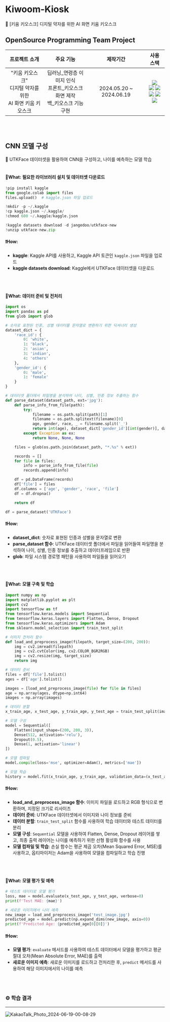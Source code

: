 # Kiwoom-Kiosk
🌱 [키움 키오스크] 디지털 약자를 위한 AI 화면 키움 키오스크



## OpenSource Programming Team Project 

| 프로젝트 소개 | 주요 기능 | 제작기간 | 사용 스택 |
|:-------------:|:---------:|:--------:|:--------:|
|"키움 키오스크"<br>디지털 약자를 위한<br>AI 화면 키움 키오스크 |딥러닝_연령층 이미지 인식<br>프론트_키오스크 화면 제작<br>백_키오스크 기능 구현|2024.05.20 ~ 2024.06.19|<img src="https://img.shields.io/badge/Google Colab-F9AB00?style=for-the-badge&logo=Google Colab&logoColor=white"><br><img src="https://img.shields.io/badge/JavaScript-F7DF1E?style=for-the-badge&logo=JavaScript&logoColor=white"> <img src="https://img.shields.io/badge/React-61DAFB?style=for-the-badge&logo=React&logoColor=white"><br><img src="https://img.shields.io/badge/python-3776AB?style=for-the-badge&logo=python&logoColor=white"> <img src="https://img.shields.io/badge/django-092E20?style=for-the-badge&logo=django&logoColor=white"><br><img src="https://img.shields.io/badge/github-181717?style=for-the-badge&logo=github&logoColor=white">  |

<br></br>

## CNN 모델 구성
🪬 UTKFace 데이터셋을 활용하여 CNN을 구성하고, 나이를 예측하는 모델 학습
<br></br>

#### 💬What: 필요한 라이브러리 설치 및 데이터셋 다운로드

```python
!pip install kaggle
from google.colab import files
files.upload()  # kaggle.json 파일 업로드

!mkdir -p ~/.kaggle
!cp kaggle.json ~/.kaggle/
!chmod 600 ~/.kaggle/kaggle.json

!kaggle datasets download -d jangedoo/utkface-new
!unzip utkface-new.zip
```

#### ❗️How:
- **kaggle**: Kaggle API를 사용하고, Kaggle API 토큰인 `kaggle.json` 파일을 업로드
- **kaggle datasets download**: Kaggle에서 UTKFace 데이터셋을 다운로드

<br></br>

#### 💬What: 데이터 준비 및 전처리

```python
import os
import pandas as pd
from glob import glob

# 숫자로 표현된 인종, 성별 데이터를 문자열로 변환하기 위한 딕셔너리 생성
dataset_dict = {
    'race_id': {
        0: 'white',
        1: 'black',
        2: 'asian',
        3: 'indian',
        4: 'others'
    },
    'gender_id': {
        0: 'male',
        1: 'female'
    }
}

# 데이터셋 폴더에서 파일명을 분석하여 나이, 성별, 인종 정보 추출하는 함수
def parse_dataset(dataset_path, ext='jpg'):
    def parse_info_from_file(path):
        try:
            filename = os.path.split(path)[1]
            filename = os.path.splitext(filename)[0]
            age, gender, race, _ = filename.split('_')
            return int(age), dataset_dict['gender_id'][int(gender)], dataset_dict['race_id'][int(race)]
        except Exception as ex:
            return None, None, None

    files = glob(os.path.join(dataset_path, "*.%s" % ext))

    records = []
    for file in files:
        info = parse_info_from_file(file)
        records.append(info)

    df = pd.DataFrame(records)
    df['file'] = files
    df.columns = ['age', 'gender', 'race', 'file']
    df = df.dropna()

    return df

df = parse_dataset('UTKFace')
```

#### ❗️How:
- **dataset_dict**: 숫자로 표현된 인종과 성별을 문자열로 변환
- **parse_dataset 함수**: UTKFace 데이터셋 폴더에서 파일을 읽어들여 파일명을 분석하여 나이, 성별, 인종 정보를 추출하고 데이터프레임으로 반환
- **glob**: 파일 시스템 경로명 패턴을 사용하여 파일들을 읽어오기

<br></br>

#### 💬What: 모델 구축 및 학습

```python
import numpy as np
import matplotlib.pyplot as plt
import cv2
import tensorflow as tf
from tensorflow.keras.models import Sequential
from tensorflow.keras.layers import Flatten, Dense, Dropout
from tensorflow.keras.optimizers import Adam
from sklearn.model_selection import train_test_split

# 이미지 전처리 함수
def load_and_preprocess_image(filepath, target_size=(200, 200)):
    img = cv2.imread(filepath)
    img = cv2.cvtColor(img, cv2.COLOR_BGR2RGB)
    img = cv2.resize(img, target_size)
    return img

# 데이터 준비
files = df['file'].tolist()
ages = df['age'].tolist()

images = [load_and_preprocess_image(file) for file in files]
age = np.array(ages, dtype=np.int64)
images = np.array(images)

# 데이터 분할
x_train_age, x_test_age, y_train_age, y_test_age = train_test_split(images, age, random_state=42, test_size=0.2)

# 모델 구성
model = Sequential([
    Flatten(input_shape=(200, 200, 3)),
    Dense(512, activation='relu'),
    Dropout(0.5),
    Dense(1, activation='linear')
])

# 모델 컴파일
model.compile(loss='mse', optimizer=Adam(), metrics=['mae'])

# 모델 학습
history = model.fit(x_train_age, y_train_age, validation_data=(x_test_age, y_test_age), epochs=10, batch_size=32)
```

#### ❗️How:
- **load_and_preprocess_image 함수**: 이미지 파일을 로드하고 RGB 형식으로 변환하며, 지정된 크기로 리사이즈
- **데이터 준비**: UTKFace 데이터셋에서 이미지와 나이 정보를 준비
- **데이터 분할**: `train_test_split` 함수를 사용하여 학습 데이터와 테스트 데이터를 분리
- **모델 구성**: `Sequential` 모델을 사용하여 Flatten, Dense, Dropout 레이어를 쌓고, 최종 출력 레이어는 나이를 예측하기 위한 선형 활성화 함수를 사용
- **모델 컴파일 및 학습**: 손실 함수는 평균 제곱 오차(Mean Squared Error, MSE)를 사용하고, 옵티마이저는 Adam을 사용하여 모델을 컴파일하고 학습 진행

<br></br>

#### 💬What: 모델 평가 및 예측

```python
# 테스트 데이터로 모델 평가
loss, mae = model.evaluate(x_test_age, y_test_age, verbose=0)
print(f'Test MAE: {mae}')

# 새로운 이미지에서 나이 예측
new_image = load_and_preprocess_image('test_image.jpg')
predicted_age = model.predict(np.expand_dims(new_image, axis=0))
print(f'Predicted Age: {predicted_age[0][0]}')
```

#### ❗️How:
- **모델 평가**: `evaluate` 메서드를 사용하여 테스트 데이터에서 모델을 평가하고 평균 절대 오차(Mean Absolute Error, MAE)를 출력
- **새로운 이미지 예측**: 새로운 이미지를 로드하고 전처리한 후, `predict` 메서드를 사용하여 해당 이미지에서의 나이를 예측

<br></br>

### ⚙️ 학습 결과
--------
![KakaoTalk_Photo_2024-06-19-00-08-29](https://github.com/Kiwoom-Kiosk/Kiwoom-Kiosk/assets/114728629/20071170-8654-4c0b-adf9-4c2762290537)

